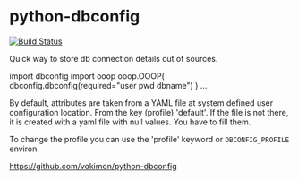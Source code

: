 # python-dbconfig

[![Build Status](https://travis-ci.org/vokimon/python-dbconfig.png?branch=master)](https://travis-ci.org/vokimon/dbconfig)

Quick way to store db connection details out of sources.

  import dbconfig
  import ooop
  ooop.OOOP( dbconfig.dbconfig(required="user pwd dbname") )
  ...

By default, attributes are taken from a YAML file at system
defined user configuration location. From the key (profile) 'default'.
If the file is not there, it is created with a yaml file
with null values. You have to fill them.

To change the profile you can use the 'profile' keyword or
`DBCONFIG_PROFILE` environ.

https://github.com/vokimon/python-dbconfig



